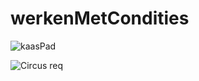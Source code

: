 # werkenMetCondities

![kaasPad](https://eu1files.itslearning.com/data/459/407099/Afbeelding1.png)

![Circus req](https://github.com/SamFortuin/werkenMetCondities/tree/main/Screenshots/requerement.jpg)
